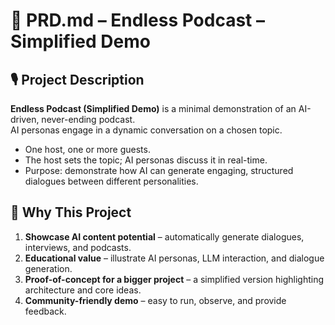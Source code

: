# 📄 PRD.md – Endless Podcast – Simplified Demo

## 🎙 Project Description
**Endless Podcast (Simplified Demo)** is a minimal demonstration of an AI-driven, never-ending podcast.  
AI personas engage in a dynamic conversation on a chosen topic.

- One host, one or more guests.
- The host sets the topic; AI personas discuss it in real-time.
- Purpose: demonstrate how AI can generate engaging, structured dialogues between different personalities.



## 🎯 Why This Project
1. **Showcase AI content potential** – automatically generate dialogues, interviews, and podcasts.
2. **Educational value** – illustrate AI personas, LLM interaction, and dialogue generation.
3. **Proof-of-concept for a bigger project** – a simplified version highlighting architecture and core ideas.
4. **Community-friendly demo** – easy to run, observe, and provide feedback.